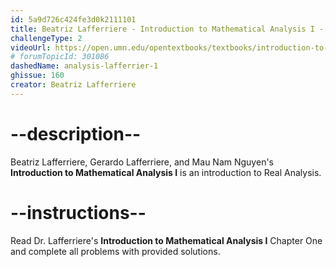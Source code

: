 ```yaml
---
id: 5a9d726c424fe3d0k2111101
title: Beatriz Lafferriere - Introduction to Mathematical Analysis I - Chapter 1
challengeType: 2
videoUrl: https://open.umn.edu/opentextbooks/textbooks/introduction-to-mathematical-analysis-i-second-edition
# forumTopicId: 301086
dashedName: analysis-lafferrier-1
ghissue: 160
creator: Beatriz Lafferriere 
---
```


# --description--

Beatriz Lafferriere, Gerardo Lafferriere, and Mau Nam Nguyen's __Introduction to Mathematical Analysis I__ is an introduction to Real Analysis.

# --instructions--

Read Dr. Lafferriere's __Introduction to Mathematical Analysis I__ Chapter One and complete all problems with provided solutions.